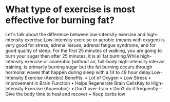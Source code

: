 # What type of exercise is most effective for burning fat?

Let's talk about the difference between low-intensity exercise and high-intensity exercise.Low-intensity exercise or aerobic (means with oxygen) is very good for stress, adrenal issues, adrenal fatigue syndrome, and for good quality of sleep. For the first 25 minutes of walking, you are going to burn your sugar then after 25 minutes, it is all fat burning.While high-intensity exercise or anaerobic (without air, full-body high-intensity interval training, is primarily burning sugar but the fat burning occurs through hormonal waves that happen during sleep with a 14 to 48 hour delay.Low-Intensity Exercise (Aerobic) Benefits: • Lot of Oxygen • Low Stress • Improvement in Brain Function • Helps Regenerate Brain CellsKey to High-Intensity Exercise (Anaerobic): • Don’t over-train • Don’t do it frequently – Give the body time to heal and recover • Keep carbs low